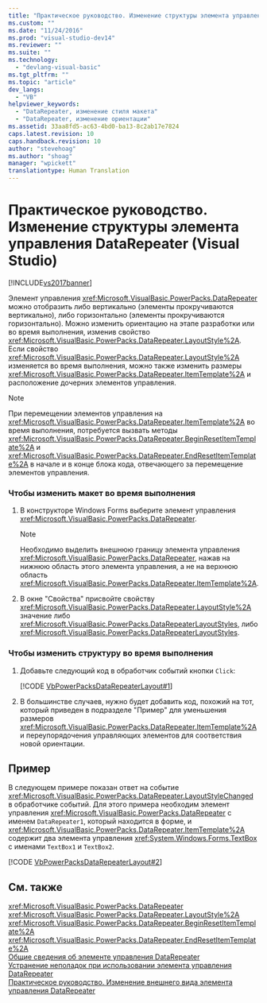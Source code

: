 ```yaml
---
title: "Практическое руководство. Изменение структуры элемента управления DataRepeater (Visual Studio) | Microsoft Docs"
ms.custom: ""
ms.date: "11/24/2016"
ms.prod: "visual-studio-dev14"
ms.reviewer: ""
ms.suite: ""
ms.technology: 
  - "devlang-visual-basic"
ms.tgt_pltfrm: ""
ms.topic: "article"
dev_langs: 
  - "VB"
helpviewer_keywords: 
  - "DataRepeater, изменение стиля макета"
  - "DataRepeater, изменение ориентации"
ms.assetid: 33aa8fd5-ac63-4bd0-ba13-8c2ab17e7824
caps.latest.revision: 10
caps.handback.revision: 10
author: "stevehoag"
ms.author: "shoag"
manager: "wpickett"
translationtype: Human Translation
---
```

# Практическое руководство. Изменение структуры элемента управления DataRepeater (Visual Studio)
[!INCLUDE[vs2017banner](../../../csharp/includes/vs2017banner.md)]

Элемент управления <xref:Microsoft.VisualBasic.PowerPacks.DataRepeater> можно отобразить либо вертикально \(элементы прокручиваются вертикально\), либо горизонтально \(элементы прокручиваются горизонтально\).  Можно изменить ориентацию на этапе разработки или во время выполнения, изменив свойство <xref:Microsoft.VisualBasic.PowerPacks.DataRepeater.LayoutStyle%2A>.  Если свойство <xref:Microsoft.VisualBasic.PowerPacks.DataRepeater.LayoutStyle%2A> изменяется во время выполнения, можно также изменить размеры <xref:Microsoft.VisualBasic.PowerPacks.DataRepeater.ItemTemplate%2A> и расположение дочерних элементов управления.  
  
> [!NOTE]
>  При перемещении элементов управления на <xref:Microsoft.VisualBasic.PowerPacks.DataRepeater.ItemTemplate%2A> во время выполнения, потребуется вызвать методы <xref:Microsoft.VisualBasic.PowerPacks.DataRepeater.BeginResetItemTemplate%2A> и <xref:Microsoft.VisualBasic.PowerPacks.DataRepeater.EndResetItemTemplate%2A> в начале и в конце блока кода, отвечающего за перемещение элементов управления.  
  
### Чтобы изменить макет во время выполнения  
  
1.  В конструкторе Windows Forms выберите элемент управления <xref:Microsoft.VisualBasic.PowerPacks.DataRepeater>.  
  
    > [!NOTE]
    >  Необходимо выделить внешнюю границу элемента управления <xref:Microsoft.VisualBasic.PowerPacks.DataRepeater>, нажав на нижнюю область этого элемента управления, а не на верхнюю область <xref:Microsoft.VisualBasic.PowerPacks.DataRepeater.ItemTemplate%2A>.  
  
2.  В окне "Свойства" присвойте свойству <xref:Microsoft.VisualBasic.PowerPacks.DataRepeater.LayoutStyle%2A> значение либо <xref:Microsoft.VisualBasic.PowerPacks.DataRepeaterLayoutStyles>, либо <xref:Microsoft.VisualBasic.PowerPacks.DataRepeaterLayoutStyles>.  
  
### Чтобы изменить структуру во время выполнения  
  
1.  Добавьте следующий код в обработчик событий кнопки `Click`:  
  
     [!CODE [VbPowerPacksDataRepeaterLayout#1](../CodeSnippet/VS_Snippets_VBCSharp/VbPowerPacksDataRepeaterLayout#1)]  
  
2.  В большинстве случаев, нужно будет добавить код, похожий на тот, который приведен в подразделе "Пример" для уменьшения размеров <xref:Microsoft.VisualBasic.PowerPacks.DataRepeater.ItemTemplate%2A> и переупорядочения управляющих элементов для соответствия новой ориентации.  
  
## Пример  
 В следующем примере показан ответ на событие <xref:Microsoft.VisualBasic.PowerPacks.DataRepeater.LayoutStyleChanged> в обработчике событий.  Для этого примера необходим элемент управления <xref:Microsoft.VisualBasic.PowerPacks.DataRepeater> с именем `DataRepeater1`, который находится в форме, и <xref:Microsoft.VisualBasic.PowerPacks.DataRepeater.ItemTemplate%2A> содержит два элемента управления <xref:System.Windows.Forms.TextBox> с именами `TextBox1` и `TextBox2`.  
  
 [!CODE [VbPowerPacksDataRepeaterLayout#2](../CodeSnippet/VS_Snippets_VBCSharp/VbPowerPacksDataRepeaterLayout#2)]  
  
## См. также  
 <xref:Microsoft.VisualBasic.PowerPacks.DataRepeater>   
 <xref:Microsoft.VisualBasic.PowerPacks.DataRepeater.LayoutStyle%2A>   
 <xref:Microsoft.VisualBasic.PowerPacks.DataRepeater.BeginResetItemTemplate%2A>   
 <xref:Microsoft.VisualBasic.PowerPacks.DataRepeater.EndResetItemTemplate%2A>   
 [Общие сведения об элементе управления DataRepeater](../../../visual-basic/developing-apps/windows-forms/introduction-to-the-datarepeater-control-visual-studio.md)   
 [Устранение неполадок при использовании элемента управления DataRepeater](../../../visual-basic/developing-apps/windows-forms/troubleshooting-the-datarepeater-control-visual-studio.md)   
 [Практическое руководство. Изменение внешнего вида элемента управления DataRepeater](../../../visual-basic/developing-apps/windows-forms/how-to-change-the-appearance-of-a-datarepeater-control-visual-studio.md)